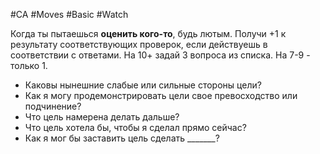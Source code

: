 #CA #Moves #Basic #Watch 

Когда ты пытаешься **оценить кого-то**, будь лютым. Получи +1 к результату соответствующих проверок, если действуешь в соответствии с ответами. На 10+ задай 3 вопроса из списка. На 7-9 - только 1. 
- Каковы нынешние слабые или сильные стороны цели? 
- Как я могу продемонстрировать цели свое превосходство или подчинение? 
- Что цель намерена делать дальше? 
- Что цель хотела бы, чтобы я сделал прямо сейчас? 
- Как я мог бы заставить цель сделать \_\_\_\_\_\_\_?